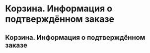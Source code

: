 ﻿---
description: 2.4.7
---
# Корзина. Информация о подтверждённом заказе
## Корзина. Информация о подтверждённом заказе
	
